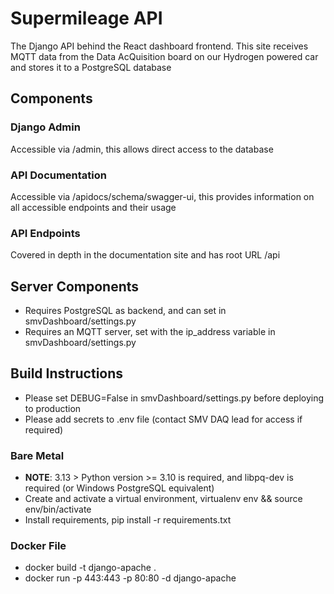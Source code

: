 # Supermileage API 
The Django API behind the React dashboard frontend. This site receives MQTT data from the Data AcQuisition board on our Hydrogen powered car and stores it to a PostgreSQL database
## Components
### Django Admin
Accessible via /admin, this allows direct access to the database
### API Documentation
Accessible via /apidocs/schema/swagger-ui, this provides information on all accessible endpoints and their usage
### API Endpoints
Covered in depth in the documentation site and has root URL /api
## Server Components
- Requires PostgreSQL as backend, and can set in smvDashboard/settings.py
- Requires an MQTT server, set with the ip_address variable in smvDashboard/settings.py
## Build Instructions
- Please set DEBUG=False in smvDashboard/settings.py before deploying to production
- Please add secrets to .env file (contact SMV DAQ lead for access if required)
### Bare Metal
- **NOTE**: 3.13 > Python version >= 3.10 is required, and libpq-dev is required (or Windows PostgreSQL equivalent)
- Create and activate a virtual environment, virtualenv env && source env/bin/activate
- Install requirements, pip install -r requirements.txt
### Docker File
-  docker build -t django-apache .
-  docker run -p 443:443 -p 80:80 -d django-apache
